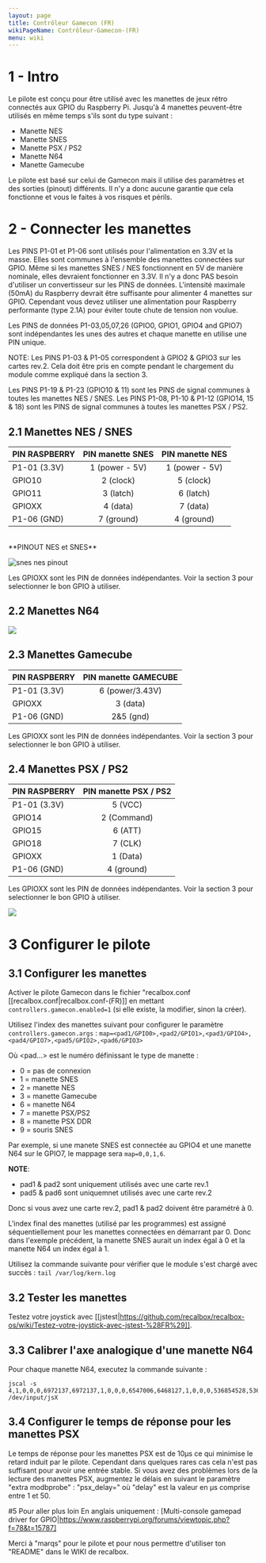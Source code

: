 ```yaml
---
layout: page
title: Contrôleur Gamecon (FR)
wikiPageName: Contrôleur-Gamecon-(FR)
menu: wiki
---
```


# 1 - Intro

Le pilote est conçu pour être utilisé avec les manettes de jeux rétro connectés aux GPIO du Raspberry Pi. Jusqu'à 4 manettes peuvent-être utilisés en même temps s'ils sont du type suivant :
* Manette NES
* Manette SNES
* Manette PSX / PS2
* Manette N64
* Manette Gamecube


Le pilote est basé sur celui de Gamecon mais il utilise des paramètres et des sorties (pinout) différents. Il n'y a donc aucune garantie que cela fonctionne et vous le faites à vos risques et périls.

# 2 - Connecter les manettes
Les PINS P1-01 et P1-06 sont utilisés pour l'alimentation en 3.3V et la masse. Elles sont communes à l'ensemble des manettes connectées sur GPIO. Même si les manettes SNES / NES fonctionnent en 5V de manière nominale, elles devraient fonctionner en 3.3V. Il n'y a donc PAS besoin d'utiliser un convertisseur sur les PINS de données. L'intensité maximale (50mA) du Raspberry devrait être suffisante pour alimenter 4 manettes sur GPIO. Cependant vous devez utiliser une alimentation pour Raspberry performante (type 2.1A) pour éviter toute chute de tension non voulue.



Les PINS de données P1-03,05,07,26 (GPIO0, GPIO1, GPIO4 and GPIO7) sont indépendantes les unes des autres et chaque manette en utilise une PIN unique.

NOTE: Les PINS P1-03 & P1-05 correspondent à GPIO2 & GPIO3 sur les cartes rev.2. Cela doit être pris en compte pendant le chargement du module comme expliqué dans la section 3.



Les PINS P1-19 & P1-23 (GPIO10 & 11) sont les PINS de signal communes à toutes les manettes NES / SNES.
Les PINS P1-08, P1-10 & P1-12 (GPIO14, 15 & 18) sont les PINS de signal communes à toutes les manettes PSX / PS2.

## 2.1 Manettes NES / SNES
| PIN RASPBERRY | PIN manette SNES| PIN manette NES  |
| -------------- |:-------------------:|:------------------:|
| P1-01 (3.3V)   | 1 (power - 5V)      | 1 (power - 5V)     |
| GPIO10	 | 2 (clock)           | 5 (clock)          |
| GPIO11         | 3 (latch)           | 6 (latch)          |
| GPIOXX         | 4 (data)            | 7 (data)           |
| P1-06 (GND)    | 7 (ground)          | 4 (ground)         |
<br>
**PINOUT NES et SNES**

![snes nes pinout](https://i.warosu.org/data/vr/img/0027/22/1444150264652.png)


Les GPIOXX sont les PIN de données indépendantes. Voir la section 3 pour selectionner le bon GPIO à utiliser.

## 2.2 Manettes N64
![](http://s.hswstatic.com/gif/n64-pinout.gif)

## 2.3 Manettes Gamecube
| PIN RASPBERRY        | PIN manette GAMECUBE  |
| -------------- |:------------------------:|
| P1-01 (3.3V)   | 6 (power/3.43V)          |
| GPIOXX         | 3 (data)                 |
| P1-06 (GND)    | 2&5 (gnd)                |

Les GPIOXX sont les PIN de données indépendantes. Voir la section 3 pour selectionner le bon GPIO à utiliser.

## 2.4 Manettes PSX / PS2
| PIN RASPBERRY        | PIN manette PSX / PS2    |
| -------------------- |:------------------------:|
| P1-01 (3.3V)         | 5 (VCC)                  |
| GPIO14               | 2 (Command)              |
| GPIO15               | 6 (ATT)                  |
| GPIO18               | 7 (CLK)                  |
| GPIOXX               | 1 (Data)                 |
| P1-06 (GND)          | 4 (ground)               |

Les GPIOXX sont les PIN de données indépendantes. Voir la section 3 pour selectionner le bon GPIO à utiliser.

![](http://www.geocities.ws/digitan000/Hardware/22/pinout.gif)

# 3 Configurer le pilote
## 3.1 Configurer les manettes
Activer le pilote Gamecon dans le fichier "recalbox.conf [[recalbox.conf|recalbox.conf-(FR)]] en mettant `controllers.gamecon.enabled=1` (si elle existe, la modifier, sinon la créer).

Utilisez l'index des manettes suivant pour configurer le paramètre `controllers.gamecon.args` :
`map=<pad1/GPIO0>,<pad2/GPIO1>,<pad3/GPIO4>,<pad4/GPIO7>,<pad5/GPIO2>,<pad6/GPIO3>` 

Où <pad...> est le numéro définissant le type de manette :
* 0 = pas de connexion
* 1 = manette SNES 
* 2 = manette NES
* 3 = manette Gamecube
* 6 = manette N64
* 7 = manette PSX/PS2 
* 8 = manette PSX DDR
* 9 = souris SNES

Par exemple, si une manete SNES est connectée au GPIO4 et une manette N64 sur le GPIO7, le mappage sera `map=0,0,1,6`.

**NOTE**: 
* pad1 & pad2 sont uniquement utilisés avec une carte rev.1
* pad5 & pad6 sont uniquemnet utilisés avec une carte rev.2

Donc si vous avez une carte rev.2, pad1 & pad2 doivent être paramétré à 0.

L'index final des manettes (utilisé par les programmes) est assigné séquentiellement pour les manettes connectées en démarrant par 0. Donc dans l'exemple précédent, la manette SNES aurait un index égal à 0 et la manette N64 un index égal à 1.

Utilisez la commande suivante pour vérifier que le module s'est chargé avec succès : `tail /var/log/kern.log`

## 3.2 Tester les manettes
Testez votre joystick avec [[jstest|https://github.com/recalbox/recalbox-os/wiki/Testez-votre-joystick-avec-jstest-%28FR%29]].

## 3.3 Calibrer l'axe analogique d'une manette N64
Pour chaque manette N64, executez la commande suivante :
```
jscal -s 4,1,0,0,0,6972137,6972137,1,0,0,0,6547006,6468127,1,0,0,0,536854528,536854528,1,0,0,0,536854528,536854528 /dev/input/jsX
```

## 3.4 Configurer le temps de réponse pour les manettes PSX
Le temps de réponse pour les manettes PSX est de 10µs ce qui minimise le retard induit par le pilote. Cependant dans quelques rares cas cela n'est pas suffisant pour avoir une entrée stable. Si vous avez des problèmes lors de la lecture des manettes PSX, augmentez le délais en suivant le paramètre "extra modbprobe" :  "psx_delay=<delay>" où "delay" est la valeur en µs comprise entre 1 et 50.

#5 Pour aller plus loin
En anglais uniquement : [Multi-console gamepad driver for GPIO|https://www.raspberrypi.org/forums/viewtopic.php?f=78&t=15787]

Merci à "marqs" pour le pilote et pour nous permettre d'utiliser ton "README" dans le WIKI de recalbox.
